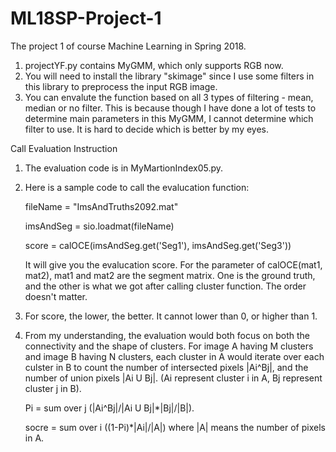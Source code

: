 # ML18SP-Project-1

The project 1 of course Machine Learning in Spring 2018.

1. projectYF.py contains MyGMM, which only supports RGB now.
2. You will need to install the library "skimage" since I use some filters in this library to preprocess the input RGB image.
3. You can envalute the function based on all 3 types of filtering - mean, median or no filter.
   This is because though I have done a lot of tests to determine main parameters in this MyGMM, I cannot determine which filter to use. It is hard to decide which is better by my eyes.

Call Evaluation Instruction
1. The evaluation code is in MyMartionIndex05.py. 
2. Here is a sample code to call the evalucation function:

    fileName = "ImsAndTruths2092.mat"

    imsAndSeg = sio.loadmat(fileName)

    score = calOCE(imsAndSeg.get('Seg1'), imsAndSeg.get('Seg3'))

   It will give you the evalucation score. For the parameter of calOCE(mat1, mat2), mat1 and mat2 are the segment matrix. One is the ground truth, and the other is what we got after calling cluster function. The order doesn't matter.

3. For score, the lower, the better. It cannot lower than 0, or higher than 1.
4. From my understanding, the evaluation would both focus on both the connectivity and the shape of clusters. 
    For image A having M clusters and image B having N clusters, each cluster in A would iterate over each culster in B to count the number of intersected pixels |Ai^Bj|, and the number of union pixels |Ai U Bj|. (Ai represent cluster i in A, Bj represent cluster j in B). 

    Pi = sum over j (|Ai^Bj|/|Ai U Bj|\*|Bj|/|B|). 
    
    socre = sum over i ((1-Pi)\*|Ai|/|A|)   where |A| means the number of pixels in A.
   
